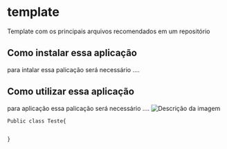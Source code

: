 # template
Template com os principais arquivos recomendados em um repositório 

## Como instalar essa aplicação
para intalar essa palicação será necessário ....

## Como utilizar essa aplicação
para aplicação essa palicação será necessário ....
![Descrição da imagem](hhtp://raw.githubsercontent.com/wilsonsantosnet/solution-base-ddd-project-with-gerador-empty/main/flow.png)

```
Public class Teste{


}
```

